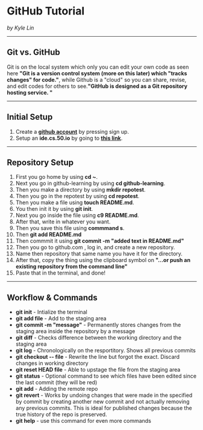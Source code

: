 # GitHub Tutorial

_by Kyle Lin_

---
## Git vs. GitHub

Git is on the local system which only you can edit your own code as seen here **"Git is a version control system (more on this later) which "tracks changes" for code."**,
while Github is a "cloud" so you can share, revise, and edit codes for others to see.**"GitHub is designed as a Git repository hosting service. "**

---
## Initial Setup

1. Create a [**github account**](github.com) by pressing sign up.
2. Setup an __ide.cs.50.io__ by going to **[this link](github.com/hstatsep/ide50)**.

---
## Repository Setup

1. First you go home by using **cd ~**.
2. Next you go in github-learning by using **cd github-learning**.
3. Then you make a directory by using **mkdir repotest**.
4. Then you go in the repotest by using **cd repotest**.
5. Then you make a file using **touch README.md**.
6. You then init it by using **git init**.
7. Next you go inside the file using **c9 README.md**.
8. After that, write in whatever you want.
9. Then you save this file using **commmand s**.
10. Then **git add README.md**
11. Then commmit it using **git commit -m "added text in README.md"**
12. Then you go to github.com , log in, and create a new repository.
13. Name then repository that same name you have it for the directory.
14. After that, copy the thing using the clipboard symbol on **"…or push an existing repository from the command line"**
15. Paste that in the terminal, and done!

---
## Workflow & Commands

* **git init** - Intialize the terminal
* **git add file** - Add to the staging area
* **git commit -m "message"** - Permanently stores changes from the staging area inside the repository by a message
* **git diff** - Checks difference between the working directory  and the staging area
* **git log** - Chronologically on the resportitory. Shows all previous commits
* **git checkout -- file** - Rewrite the line but forgot the exact. Discard changes in working directory
* **git reset HEAD file** - Able to upstage the file from the staging area
* **git status** - Optional command to see which files have been edited since the last commit (they will be red)
* **git add** - Adding the remote repo
* **git revert** - Works by undoing changes that were made in the specified by commit by creating another new commit and not actually removing any previous commits. This is ideal for published changes because the true history of the repo is preserved.
* **git help** - use this command for even more commands

